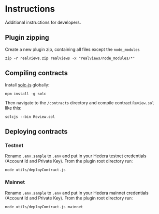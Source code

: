 # Instructions

Additional instructions for developers.

## Plugin zipping

Create a new plugin zip, containing all files except the `node_modules`

```
zip -r realviews.zip realviews -x "realviews/node_modules/*"
```

## Compiling contracts

Install [solc-js](https://www.npmjs.com/package/solc) globally:

```
npm install -g solc
```

Then navigate to the `/contracts` directory and compile contract `Review.sol` like this:

```
solcjs --bin Review.sol
```

## Deploying contracts

### Testnet

Rename `.env.sample` to `.env` and put in your Hedera testnet credentials (Account Id and Private Key). From the plugin root directory run:

```
node utils/deployContract.js
```

### Mainnet

Rename `.env.sample` to `.env` and put in your Hedera mainnet credentials (Account Id and Private Key). From the plugin root directory run:

```
node utils/deployContract.js mainnet
```
